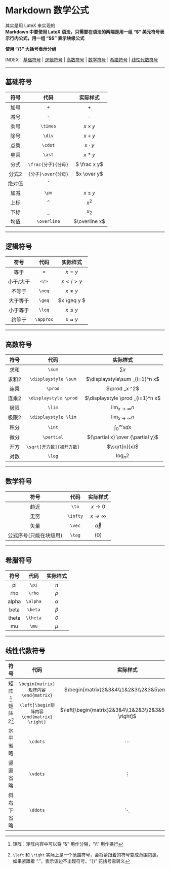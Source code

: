 # Markdown 数学公式

其实是用 LateX 来实现的  
**Markdown 中要使用 LateX 语法，只需要在语法的两端是用一组 “\$” 美元符号表示行内公式，用一组 “\$\$” 表示块级公式**  

**使用 “{}” 大括号表示分组**  

INDEX：[基础符号](#基础符号) | [逻辑符号](#逻辑符号) | [高数符号](#高数符号) | [数学符号](#数学符号) | [希腊符号](#希腊符号) | [线性代数符号](#线性代数符号)  

------------------

## 基础符号
| 符号 | 代码 | 实际样式 |
| :-: | :-: | :-: |
| 加号 | `+` | + |  
| 减号 | `-` | - |  
| 乘号 | `\times` | $x \times y$ |
| 除号 | `\div` | $x \div y$ |
| 点乘 | `\cdot` | $x \cdot y$ |
| 星乘 | `\ast` | $x \ast y$ |
| 分式 | `\frac{分子}{分母}` | $ \frac x y$|
| 分式2 | `{分子}\over{分母}` | $x \over y$ |
| 绝对值 | `| |` | $\|x\|$ |
| 加减 | `\pm` | $x \pm y$
| 上标 | `^` | $x^2$ |
| 下标 | `_` | $x_2$ |
| 均值 | `\overline` | $\overline x$

-----------------

## 逻辑符号
| 符号 | 代码 | 实际样式 |
| :-: | :-: | :-: |
| 等于 | `=` | $x = y$ |
| 小于/大于 | `</>` | $x </> y$ |
| 不等于 | `\neq` | $x \neq y$ |
| 大于等于 | `\geq` | $x \geq y $ |
| 小于等于 | `\leq` | $x \leq y$ |
| 约等于 | `\approx` | $x \approx y$ |

--------------------

## 高数符号
| 符号 | 代码 | 实际样式 |
| :-: | :-: | :-: |
| 求和 | `\sum` | $\sum x$ |
| 求和2 | `\displaystyle \sum` | $\displaystyle\sum _{i=1}^n x$ |
| 连乘 | `\prod` | $\prod _x ^2$ |
| 连乘2 | `\displaystyle \prod` | $\displaystyle \prod _{i=1}^n x$ |
| 极限 | `\lim` | $\lim _{x \to \infty} n$ |
| 极限2 | `\displaystyle \lim` | $\displaystyle\lim _{x \to \infty} n$ |
| 积分 | `\int` | $\int _0^\infty xdx$|
| 微分 | `\partial` | ${\partial x} \over {\partial y}$ |
| 开方 | `\sqrt[开方数]{被开方数}` | $\sqrt[n]{x}$ |
| 对数 | `\log` | $\log _n 2$ |

----------------

## 数学符号
| 符号 | 代码 | 实际样式 |
| :-: | :-: | :-: |
| 趋近 | `\to` | $x\to 0$ |
| 无穷 | `\infty` | $x \to \infty$ |
| 矢量 | `\vec` | $\vec a$ |
| 公式序号(只能在块级用) | `\tag` | (0) |


---------------

## 希腊符号
| 符号 | 代码 | 实际样式 |
| :-: | :-: | :-: |
| pi | `\pi` | $\pi$ |
| rho | `\rho` | $\rho$ |
| alpha | `\alpha` | $\alpha$ |
| beta | `\beta` | $\beta$ |
| theta | `\theta` | $\theta$ |
| mu | `\mu` | $\mu$ |

-----------------

## 线性代数符号
| 符号 | 代码 | 实际样式 |
| :-: | :-: | :-: |
| 矩阵[^矩阵] | `\begin{matrix}矩阵内容\end{matrix}` | $\begin{matrix}2&3&4\\1&2&3\\2&3&5\end{matrix}$ |
| 矩阵2[^矩阵2] | `\left[\begin矩阵内容\end{matrix} \right]` | $\left[\begin{matrix}2&3&4\\1&2&3\\2&3&5\end{matrix} \right]$ |
| 水平省略 | `\cdots` | $\cdots$ |
| 竖直省略 | `\vdots` | $\vdots$ |
| 斜右下省略 | `\ddots` | $\ddots$

[^矩阵]: 矩阵：矩阵内容中可以将 “&” 用作分隔，“\\\\” 用作换行  
[^矩阵2]: `\left` 和 `\right` 实际上是一个范围符号，会将紧跟着的符号变成范围包裹。如果紧跟着 “.”，表示该边不出现符号。“{}” 花括号需转义